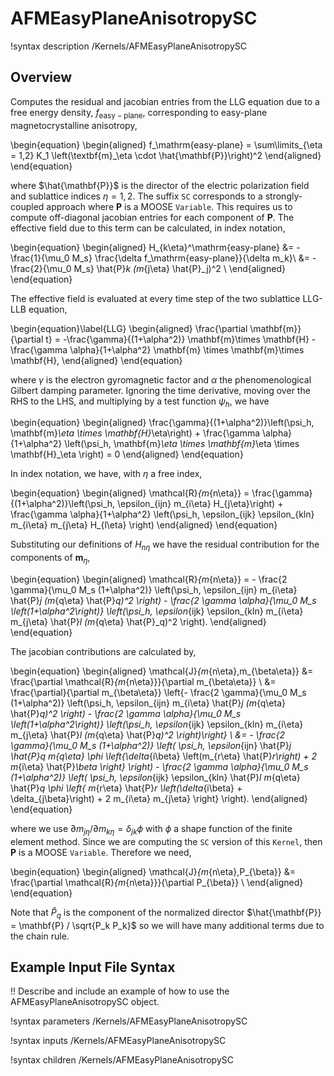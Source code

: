 # AFMEasyPlaneAnisotropySC

!syntax description /Kernels/AFMEasyPlaneAnisotropySC

## Overview

Computes the residual and jacobian entries from the LLG equation due to a free energy density, $f_\mathrm{easy-plane}$, corresponding to easy-plane magnetocrystalline anisotropy,

\begin{equation}
  \begin{aligned}
    f_\mathrm{easy-plane} = \sum\limits_{\eta = 1,2} K_1 \left(\textbf{m}_\eta \cdot \hat{\mathbf{P}}\right)^2
  \end{aligned}
\end{equation}

where $\hat{\mathbf{P}}$ is the director of the electric polarization field and sublattice indices $\eta = 1,2$. The suffix `SC` corresponds to a strongly-coupled approach where $\mathbf{P}$ is a MOOSE `Variable`. This requires us to compute off-diagonal jacobian entries for each component of $\mathbf{P}$. The effective field due to this term can be calculated, in index notation,

\begin{equation}
  \begin{aligned}
    H_{k\eta}^\mathrm{easy-plane} &= - \frac{1}{\mu_0 M_s} \frac{\delta f_\mathrm{easy-plane}}{\delta m_k}\\
    &= - \frac{2}{\mu_0 M_s} \hat{P}_k (m_{j\eta} \hat{P}_j)^2 \\
  \end{aligned}
\end{equation}

The effective field is evaluated at every time step of the two sublattice LLG-LLB equation,

\begin{equation}\label{LLG}
  \begin{aligned}
    \frac{\partial \mathbf{m}}{\partial t} = -\frac{\gamma}{(1+\alpha^2)} \mathbf{m}\times \mathbf{H} - \frac{\gamma \alpha}{1+\alpha^2} \mathbf{m} \times \mathbf{m}\times \mathbf{H},
  \end{aligned}
\end{equation}

where $\gamma$ is the electron gyromagnetic factor and $\alpha$ the phenomenological Gilbert damping parameter. Ignoring the time derivative, moving over the RHS to the LHS, and multiplying by a test function $\psi_h$, we have

\begin{equation}
  \begin{aligned}
    \frac{\gamma}{(1+\alpha^2)}\left(\psi_h, \mathbf{m}_\eta \times \mathbf{H}_\eta\right) + \frac{\gamma \alpha}{1+\alpha^2} \left(\psi_h, \mathbf{m}_\eta \times \mathbf{m}_\eta \times \mathbf{H}_\eta \right) = 0
  \end{aligned}
\end{equation}

In index notation, we have, with $\eta$ a free index,

\begin{equation}
  \begin{aligned}
    \mathcal{R}_{m_{n\eta}} = \frac{\gamma}{(1+\alpha^2)}\left(\psi_h, \epsilon_{ijn} m_{i\eta} H_{j\eta}\right) + \frac{\gamma \alpha}{1+\alpha^2} \left(\psi_h, \epsilon_{ijk} \epsilon_{kln} m_{i\eta} m_{j\eta}  H_{l\eta} \right)
  \end{aligned}
\end{equation}

Substituting our definitions of $H_{n\eta}$ we have the residual contribution for the components of $\mathbf{m}_\eta$,

\begin{equation}
  \begin{aligned}
    \mathcal{R}_{m_{n\eta}} = - \frac{2 \gamma}{\mu_0 M_s (1+\alpha^2)} \left(\psi_h, \epsilon_{ijn} m_{i\eta} \hat{P}_j (m_{q\eta} \hat{P}_q)^2 \right) - \frac{2 \gamma \alpha}{\mu_0 M_s \left(1+\alpha^2\right)} \left(\psi_h, \epsilon_{ijk} \epsilon_{kln} m_{i\eta} m_{j\eta}  \hat{P}_l (m_{q\eta} \hat{P}_q)^2 \right).
  \end{aligned}
\end{equation}

The jacobian contributions are calculated by,

\begin{equation}
  \begin{aligned}
    \mathcal{J}_{m_{n\eta},m_{\beta\eta}} &= \frac{\partial \mathcal{R}_{m_{n\eta}}}{\partial m_{\beta\eta}} \\
    &= \frac{\partial}{\partial m_{\beta\eta}} \left\{- \frac{2 \gamma}{\mu_0 M_s (1+\alpha^2)} \left(\psi_h, \epsilon_{ijn} m_{i\eta} \hat{P}_j (m_{q\eta} \hat{P}_q)^2 \right) - \frac{2 \gamma \alpha}{\mu_0 M_s \left(1+\alpha^2\right)} \left(\psi_h, \epsilon_{ijk} \epsilon_{kln} m_{i\eta} m_{j\eta}  \hat{P}_l (m_{q\eta} \hat{P}_q)^2 \right)\right\} \\
    &= - \frac{2 \gamma}{\mu_0 M_s (1+\alpha^2)} \left( \psi_h, \epsilon_{ijn} \hat{P}_j \hat{P}_q m_{q\eta} \phi \left\{\delta_{i\beta} \left(m_{r\eta} \hat{P}_r\right) + 2 m_{i\eta} \hat{P}_\beta \right\} \right) - \frac{2 \gamma \alpha}{\mu_0 M_s (1+\alpha^2)} \left( \psi_h, \epsilon_{ijk} \epsilon_{kln} \hat{P}_l  m_{q\eta} \hat{P}_q \phi \left\{ m_{r\eta} \hat{P}_r \left(\delta_{i\beta} + \delta_{j\beta}\right) + 2 m_{i\eta} m_{j\eta} \right\} \right).
  \end{aligned}
\end{equation}

where we use $\partial m_{j\eta} / \partial m_{k\eta} = \delta_{jk} \phi$ with $\phi$ a shape function of the finite element method. Since we are computing the `SC` version of this `Kernel`, then $\mathbf{P}$ is a MOOSE `Variable`. Therefore we need,

\begin{equation}
  \begin{aligned}
    \mathcal{J}_{m_{n\eta},P_{\beta}} &= \frac{\partial \mathcal{R}_{m_{n\eta}}}{\partial P_{\beta}} \\
  \end{aligned}
\end{equation}

Note that $\hat{P}_q$ is the component of the normalized director $\hat{\mathbf{P}} = \mathbf{P} / \sqrt{P_k P_k}$ so we will have many additional terms due to the chain rule.

## Example Input File Syntax

!! Describe and include an example of how to use the AFMEasyPlaneAnisotropySC object.

!syntax parameters /Kernels/AFMEasyPlaneAnisotropySC

!syntax inputs /Kernels/AFMEasyPlaneAnisotropySC

!syntax children /Kernels/AFMEasyPlaneAnisotropySC
